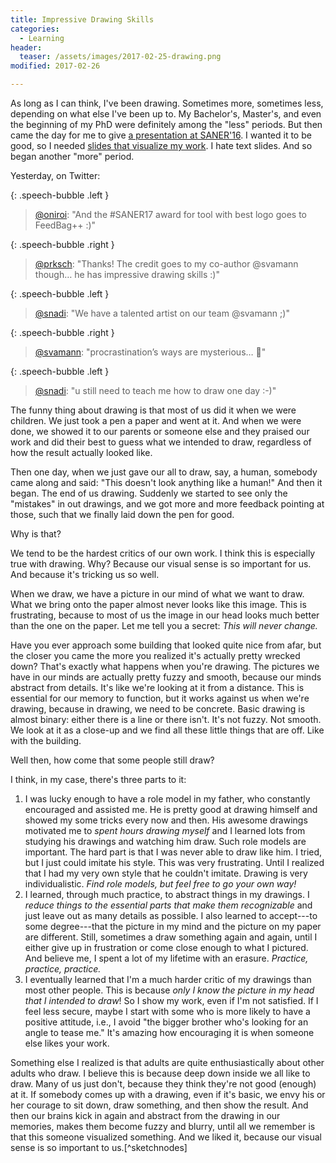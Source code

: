 ```yaml
---
title: Impressive Drawing Skills
categories:
  - Learning
header:
  teaser: /assets/images/2017-02-25-drawing.png
modified: 2017-02-26

---
```


As long as I can think, I've been drawing. Sometimes more, sometimes less, depending on what else I've been up to. My Bachelor's, Master's, and even the beginning of my PhD were definitely among the "less" periods. But then came the day for me to give [a presentation at SANER'16][vs-in-practice]. I wanted it to be good, so I needed [slides that visualize my work][vs-in-practice-slides]. I hate text slides. And so began another "more" period.

Yesterday, on Twitter:

{: .speech-bubble .left }
> [@oniroi](https://twitter.com/oniroi/status/835038465658093568): "And the #SANER17 award for tool with best logo goes to FeedBag++ :)"

{: .speech-bubble .right }
> [@prksch](https://twitter.com/prksch/status/835049862240563202): "Thanks! The credit goes to my co-author @svamann though… he has impressive drawing skills :)"

{: .speech-bubble .left }
> [@snadi](https://twitter.com/sarahnadi/status/835039617070026753): "We have a talented artist on our team @svamann ;)"

{: .speech-bubble .right }
> [@svamann](https://twitter.com/svamann/status/835044431434825729): "procrastination’s ways are mysterious… 🤔"

{: .speech-bubble .left }
> [@snadi](https://twitter.com/sarahnadi/status/835048868719001604): "u still need to teach me how to draw one day :-)"

The funny thing about drawing is that most of us did it when we were children. We just took a pen a paper and went at it. And when we were done, we showed it to our parents or someone else and they praised our work and did their best to guess what we intended to draw, regardless of how the result actually looked like.

Then one day, when we just gave our all to draw, say, a human, somebody came along and said: "This doesn't look anything like a human!" And then it began. The end of us drawing. Suddenly we started to see only the "mistakes" in out drawings, and we got more and more feedback pointing at those, such that we finally laid down the pen for good.

Why is that?

We tend to be the hardest critics of our own work. I think this is especially true with drawing. Why? Because our visual sense is so important for us. And because it's tricking us so well.

When we draw, we have a picture in our mind of what we want to draw. What we bring onto the paper almost never looks like this image. This is frustrating, because to most of us the image in our head looks much better than the one on the paper. Let me tell you a secret: *This will never change.*

Have you ever approach some building that looked quite nice from afar, but the closer you came the more you realized it's actually pretty wrecked down? That's exactly what happens when you're drawing. The pictures we have in our minds are actually pretty fuzzy and smooth, because our minds abstract from details. It's like we're looking at it from a distance. This is essential for our memory to function, but it works against us when we're drawing, because in drawing, we need to be concrete. Basic drawing is almost binary: either there is a line or there isn't. It's not fuzzy. Not smooth. We look at it as a close-up and we find all these little things that are off. Like with the building.

Well then, how come that some people still draw?

I think, in my case, there's three parts to it:

1. I was lucky enough to have a role model in my father, who constantly encouraged and assisted me. He is pretty good at drawing himself and showed my some tricks every now and then. His awesome drawings motivated me to *spent hours drawing myself* and I learned lots from studying his drawings and watching him draw. Such role models are important. The hard part is that I was never able to draw like him. I tried, but I just could imitate his style. This was very frustrating. Until I realized that I had my very own style that he couldn't imitate. Drawing is very individualistic. *Find role models, but feel free to go your own way!*
2. I learned, through much practice, to abstract things in my drawings. I *reduce things to the essential parts that make them recognizable* and just leave out as many details as possible. I also learned to accept---to some degree---that the picture in my mind and the picture on my paper are different. Still, sometimes a draw something again and again, until I either give up in frustration or come close enough to what I pictured. And believe me, I spent a lot of my lifetime with an erasure. *Practice, practice, practice.*
3. I eventually learned that I'm a much harder critic of my drawings than most other people. This is because *only I know the picture in my head that I intended to draw*! So I show my work, even if I'm not satisfied. If I feel less secure, maybe I start with some who is more likely to have a positive attitude, i.e., I avoid "the bigger brother who's looking for an angle to tease me." It's amazing how encouraging it is when someone else likes your work.

Something else I realized is that adults are quite enthusiastically about other adults who draw. I believe this is because deep down inside we all like to draw. Many of us just don't, because they think they're not good (enough) at it. If somebody comes up with a drawing, even if it's basic, we envy his or her courage to sit down, draw something, and then show the result. And then our brains kick in again and abstract from the drawing in our memories, makes them become fuzzy and blurry, until all we remember is that this someone visualized something. And we liked it, because our visual sense is so important to us.[^sketchnodes]

  [vs-in-practice]: http://sven-amann.de/publications/2016-03-Saner-VS-in-practice.html
  [vs-in-practice-slides]: https://www.slideshare.net/SvenAmann/a-study-of-visual-studio-usage-in-practice-saner-16
  [^sketchnotes]: I believe that [Sketchnotes][sketchnotes] (German) is a clear sign of this effect.
  [sketchnotes]: https://de.wikipedia.org/wiki/Sketchnotes
